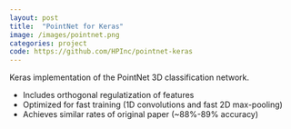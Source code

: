 ```yaml
---
layout: post
title:  "PointNet for Keras"
image: /images/pointnet.png
categories: project
code: https://github.com/HPInc/pointnet-keras
---
```

Keras implementation of the PointNet 3D classification network.
- Includes orthogonal regulatization of features
- Optimized for fast training (1D convolutions and fast 2D max-pooling)
- Achieves similar rates of original paper (~88%-89% accuracy)
